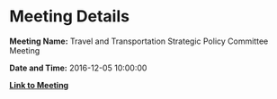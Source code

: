 # Meeting Details

**Meeting Name:** Travel and Transportation Strategic Policy Committee Meeting

**Date and Time:** 2016-12-05 10:00:00

**[Link to Meeting](https://www.limerick.ie/council/whats-on/travel-and-transportation-strategic-policy-committee-meeting-2)**
